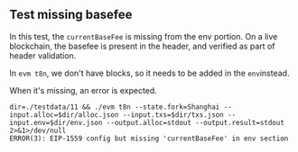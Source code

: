 ## Test missing basefee

In this test, the `currentBaseFee` is missing from the env portion. 
On a live blockchain, the basefee is present in the header, and verified as part of header validation. 

In `evm t8n`, we don't have blocks, so it needs to be added in the `env`instead. 

When it's missing, an error is expected. 

```
dir=./testdata/11 && ./evm t8n --state.fork=Shanghai --input.alloc=$dir/alloc.json --input.txs=$dir/txs.json --input.env=$dir/env.json --output.alloc=stdout --output.result=stdout 2>&1>/dev/null
ERROR(3): EIP-1559 config but missing 'currentBaseFee' in env section
```